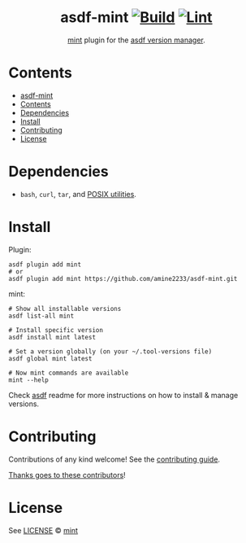 <div align="center">

# asdf-mint [![Build](https://github.com/amine2233/asdf-mint/actions/workflows/build.yml/badge.svg)](https://github.com/amine2233/asdf-mint/actions/workflows/build.yml) [![Lint](https://github.com/amine2233/asdf-mint/actions/workflows/lint.yml/badge.svg)](https://github.com/amine2233/asdf-mint/actions/workflows/lint.yml)

[mint](yonaskolb/Mint) plugin for the [asdf version manager](https://asdf-vm.com).

</div>

# Contents

- [asdf-mint  ](#asdf-mint--)
- [Contents](#contents)
- [Dependencies](#dependencies)
- [Install](#install)
- [Contributing](#contributing)
- [License](#license)

# Dependencies

- `bash`, `curl`, `tar`, and [POSIX utilities](https://pubs.opengroup.org/onlinepubs/9699919799/idx/utilities.html).

# Install

Plugin:

```shell
asdf plugin add mint
# or
asdf plugin add mint https://github.com/amine2233/asdf-mint.git
```

mint:

```shell
# Show all installable versions
asdf list-all mint

# Install specific version
asdf install mint latest

# Set a version globally (on your ~/.tool-versions file)
asdf global mint latest

# Now mint commands are available
mint --help
```

Check [asdf](https://github.com/asdf-vm/asdf) readme for more instructions on how to
install & manage versions.

# Contributing

Contributions of any kind welcome! See the [contributing guide](contributing.md).

[Thanks goes to these contributors](https://github.com/amine2233/asdf-mint/graphs/contributors)!

# License

See [LICENSE](LICENSE) © [mint](https://github.com/tuistyonaskolb/Mint)
